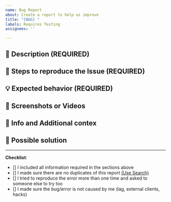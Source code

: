 ```yaml
---
name: Bug Report
about: Create a report to help us improve
title: "[BUG] "
labels: Requires Testing
assignees: ''

---
```


<!-- FILL IN THE FORM BELOW -->

## :round_pushpin: Description (REQUIRED)
<!-- A clear and detailed description of what went wrong. -->
<!-- The more information you can provide, the easier we can handle this problem. -->
<!-- Start writing below this line -->


## :bookmark_tabs: Steps to reproduce the Issue (REQUIRED)
<!-- Tell us the exact steps to reproduce this issue, the more detailed the easier we can reproduce it. -->
<!-- Start writing below this line -->


## :bulb: Expected behavior (REQUIRED)
<!-- What were you expecting to happen? -->
<!-- What do you think would have been the correct behaviour? -->
<!-- Start writing below this line -->


## :scroll: Screenshots or Videos
<!-- Youtube Videos and Screenshots are recommended!!! -->
<!-- Paste your link(s) below this line -->


## :open_file_folder: Info and Additional contex
 <!--  Who: (Who made the report?) -->
 <!--  Where: (example coordinate X Y Z) -->
 <!--  When: (time and date) -->
 <!--  Other infos: (errors messages in chat) -->
 <!-- Add any other context about the problem here -->
 <!-- Start writing below this line -->


## :compass: Possible solution
<!-- Add any possible solution that you think could be useful to solve the problem -->
<!-- Start writing below this line -->


---

**Checklist**:
<!--- Make sure you've completed the following steps (put an "X" between of brackets): -->
- [] I included all information required in the sections above
- [] I made sure there are no duplicates of this report [(Use Search)](https://github.com/DevLan-Support/arvan/issues)
- [] I tried to reproduce the error more than one time and asked to someone else to try too
- [] I made sure the bug/error is not caused by me (lag, external clients, hacks)
